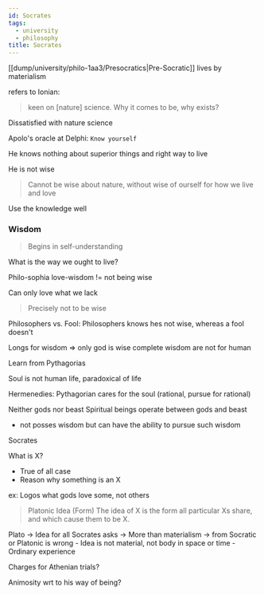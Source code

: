 ```yaml
---
id: Socrates
tags:
  - university
  - philosophy
title: Socrates
---
```


[[dump/university/philo-1aa3/Presocratics|Pre-Socratic]] lives by materialism

refers to Ionian:

> keen on [nature] science. Why it comes to be, why exists?

Dissatisfied with nature science

Apolo's oracle at Delphi: `Know yourself`

He knows nothing about superior things and right way to live

He is not wise

> Cannot be wise about nature, without wise of ourself for how we live and love

Use the knowledge well

### Wisdom

> Begins in self-understanding

What is the way we ought to live?

Philo-sophia
love-wisdom != not being wise

Can only love what we lack

> Precisely not to be wise

Philosophers vs. Fool: Philosophers knows hes not wise, whereas a fool doesn't

Longs for wisdom => only god is wise
complete wisdom are not for human

Learn from Pythagorias

Soul is not human life, paradoxical of life

Hermenedies: Pythagorian cares for the soul (rational, pursue for rational)

Neither gods nor beast
Spiritual beings operate between gods and beast

- not posses wisdom but can have the ability to pursue such wisdom

Socrates

What is X?

- True of all case
- Reason why something is an X

ex: Logos what gods love some, not others

> Platonic Idea (Form)
> The idea of X is the form all particular Xs share, and which cause them to be X.

Plato -> Idea for all Socrates asks
-> More than materialism
-> from Socratic or Platonic is wrong - Idea is not material, not body in space or time - Ordinary experience

Charges for Athenian trials?

Animosity wrt to his way of being?
